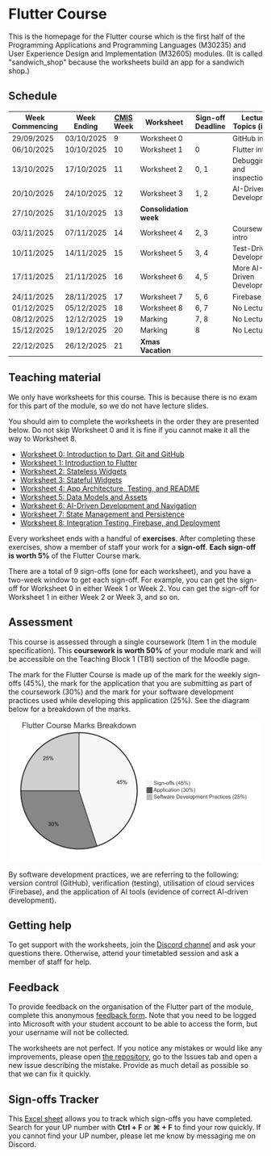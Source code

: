 # **Flutter Course**

This is the homepage for the Flutter course which is the first half of the Programming Applications and Programming Languages (M30235) and User Experience Design and Implementation (M32605) modules. (It is called "sandwich_shop" because the worksheets build an app for a sandwich shop.)

## **Schedule**

| Week Commencing | Week Ending | [CMIS](https://timetabling.port.ac.uk) Week | Worksheet | Sign-off Deadline | Lecture Topics (ish!) |
|-----------------|-------------|-----------|-----------|-----------------------------|---------------------------------|
| 29/09/2025 | 03/10/2025 | 9 | Worksheet 0 | | GitHub intro |
| 06/10/2025 | 10/10/2025 | 10 | Worksheet 1 | 0 | Flutter intro |
| 13/10/2025 | 17/10/2025 | 11 | Worksheet 2 | 0, 1 | Debugging and inspection |
| 20/10/2025 | 24/10/2025 | 12 | Worksheet 3 | 1, 2 | AI-Driven Development |
| 27/10/2025 | 31/10/2025 | 13 | **Consolidation week** | | |
| 03/11/2025 | 07/11/2025 | 14 | Worksheet 4 | 2, 3 | Coursework intro |
| 10/11/2025 | 14/11/2025 | 15 | Worksheet 5 | 3, 4 | Test-Driven Development |
| 17/11/2025 | 21/11/2025 | 16 | Worksheet 6 | 4, 5 | More AI-Driven Development |
| 24/11/2025 | 28/11/2025 | 17 | Worksheet 7 | 5, 6 | Firebase |
| 01/12/2025 | 05/12/2025 | 18 | Worksheet 8 | 6, 7 | No Lecture |
| 08/12/2025 | 12/12/2025 | 19 | Marking | 7, 8 | No Lecture |
| 15/12/2025 | 19/12/2025 | 20 | Marking | 8 | No Lecture |
| 22/12/2025 | 26/12/2025 | 21 | **Xmas Vacation** | | |

## **Teaching material**

We only have worksheets for this course. This is because there is no exam for this part of the module, so we do not have lecture slides.

You should aim to complete the worksheets in the order they are presented below. Do not skip Worksheet 0 and it is fine if you cannot make it all the way to Worksheet 8.

* [Worksheet 0: Introduction to Dart, Git and GitHub](./worksheet-0.md)
* [Worksheet 1: Introduction to Flutter](./worksheet-1.md)
* [Worksheet 2: Stateless Widgets](./worksheet-2.md)
* [Worksheet 3: Stateful Widgets](./worksheet-3.md)
* [Worksheet 4: App Architecture, Testing, and README](./worksheet-4.md)
* [Worksheet 5: Data Models and Assets](./worksheet-5.md)
* [Worksheet 6: AI-Driven Development and Navigation](./worksheet-6.md)
* [Worksheet 7: State Management and Persistence](./worksheet-7.md)
* [Worksheet 8: Integration Testing, Firebase, and Deployment](./worksheet-8.md)

Every worksheet ends with a handful of **exercises**.  After completing these exercises, show a member of staff your work for a **sign-off**. **Each sign-off is worth 5%** of the Flutter Course mark.

There are a total of 9 sign-offs (one for each worksheet), and you have a two-week window to get each sign-off. For example, you can get the sign-off for Worksheet 0 in either Week 1 or Week 2. You can get the sign-off for Worksheet 1 in either Week 2 or Week 3, and so on.

## **Assessment**

This course is assessed through a single coursework (Item 1 in the module specification). This **coursework is worth 50%** of your module mark and will be accessible on the Teaching Block 1 (TB1) section of the Moodle page.

The mark for the Flutter Course is made up of the mark for the weekly sign-offs (45%), the mark for the application that you are submitting as part of the coursework (30%) and the mark for your software development practices used while developing this application (25%). See the diagram below for a breakdown of the marks.

![Flutter Course Assessment Breakdown](./images/assessment-breakdown.png)

By software development practices, we are referring to the following: version control (GitHub), verification (testing), utilisation of cloud services (Firebase), and the application of AI tools (evidence of correct AI-driven development).

## **Getting help**

To get support with the worksheets, join the [Discord channel](https://portdotacdotuk-my.sharepoint.com/:b:/g/personal/mani_ghahremani_port_ac_uk/EbX583gvURRAhqsnhYqmbSEBwIFw6tXRyz_Br1GxIyE8dg) and ask your questions there. Otherwise, attend your timetabled session and ask a member of staff for help.

## **Feedback**

To provide feedback on the organisation of the Flutter part of the module, complete this anonymous [feedback form](https://forms.office.com/e/88jd4UGAui). Note that you need to be logged into Microsoft with your student account to be able to access the form, but your username will not be collected.

The worksheets are not perfect. If you notice any mistakes or would like any improvements, please open [the repository](https://github.com/manighahrmani/sandwich_shop), go to the Issues tab and open a new issue describing the mistake. Provide as much detail as possible so that we can fix it quickly.

## **Sign-offs Tracker**

This [Excel sheet](https://portdotacdotuk-my.sharepoint.com/:x:/g/personal/mani_ghahremani_port_ac_uk/EU37A4NaOt5LrYCW2OJZgsoBr1rTjj-nLj1n9SrpVsIs2w?e=SxcJC3) allows you to track which sign-offs you have completed. Search for your UP number with **Ctrl + F** or **⌘ + F** to find your row quickly. If you cannot find your UP number, please let me know by messaging me on Discord.
